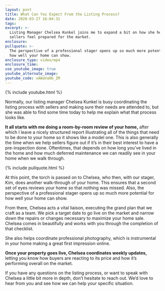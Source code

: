 ```yaml
---
layout: post
title: What Can You Expect From the Listing Process?
date: 2020-03-27 16:04:31
tags:
excerpt: >-
  Listing Manager Chelsea Kunkel joins me to expand a bit on how she helps
  sellers feel prepared for the market.
enclosure:
pullquote: >-
  The perspective of a professional stager opens up so much more potential for
  how well your home can show.
enclosure_type: video/mp4
enclosure_time:
use_youtube_image: true
youtube_alternate_image:
youtube_code: xAWaVa0b_ZM
---
```


{% include youtube.html %}

Normally, our listing manager Chelsea Kunkel is busy coordinating the listing process with sellers and making sure their needs are attended to, but she was able to find some time today to help me explain what that process looks like.&nbsp;

**It all starts with me doing a room-by-room review of your home,** after which I leave a nicely structured report illustrating all of the things that need to be done to your home so it shows like a model one. This is also generally the time when we help sellers figure out if it’s in their best interest to have a pre-inspection done. Oftentimes, that depends on how long you’ve lived in the home and how much deferred maintenance we can readily see in your home when we walk through.&nbsp;

{% include pullquote.html %}

At this point, the torch is passed on to Chelsea, who then, with our stager, Kim, does another walk-through of your home. This ensures that a second set of eyes reviews your home so that nothing was missed. Also, the perspective of a professional stager opens up so much more potential for how well your home can show.&nbsp;

From there, Chelsea acts a vital liaison, executing the grand plan that we craft as a team. We pick a target date to go live on the market and narrow down the repairs or changes necessary to maximize your home sale. Chelsea comes in beautifully and works with you through the completion of that checklist.&nbsp;

She also helps coordinate professional photography, which is instrumental in your home making a great first impression online.&nbsp;

**Once your property goes live, Chelsea coordinates weekly updates,** letting you know how buyers are reacting to its price and how it’s performing overall on the market.&nbsp;

If you have any questions on the listing process, or want to speak with Chelsea a little bit more in depth, don’t hesitate to reach out. We’d love to hear from you and see how we can help your specific situation.&nbsp;